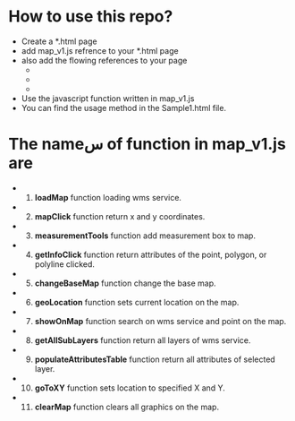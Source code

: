 # How to use this repo?
* Create a *.html page
* add map_v1.js refrence to your *.html page
* also add the flowing references to your page
  * <link href="https://js.arcgis.com/4.24/esri/themes/light/main.css">
  * <script src="https://js.arcgis.com/4.24/"></script>
  * <script src="https://code.jquery.com/jquery-3.6.0.min.js"></script>
* Use the javascript function written in map_v1.js
* You can find the usage method in the Sample1.html file.

# The nameس of function in map_v1.js are
* 1. **loadMap** function loading wms service.
* 2. **mapClick** function return x and y coordinates.
* 3. **measurementTools** function add measurement box to map.
* 4. **getInfoClick** function return attributes of the point, polygon, or polyline clicked.
* 5. **changeBaseMap** function change the base map.
* 6. **geoLocation** function sets current location on the map.
* 7. **showOnMap** function search on wms service and point on the map.
* 8. **getAllSubLayers** function return all layers of wms service.
* 9. **populateAttributesTable** function return all attributes of selected layer.
* 10. **goToXY** function sets location to specified X and Y.
* 11. **clearMap** function clears all graphics on the map.
